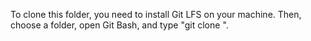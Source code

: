 To clone this folder, you need to install Git LFS on your machine. Then, choose a folder, open Git Bash, and type "git clone <URL>".
